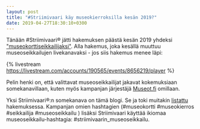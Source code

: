 ```yaml
---
layout: post
title: "#Striimivaari käy museokierroksilla kesän 2019?"
date: 2019-04-27T18:30:10+0300
---
```


Tänään #Striimivaari® jätti hakemuksen päästä kesän 2019 yhdeksi ["museokorttiseikkailijaksi"](https://museot.fi/seikkailija). Alla hakemus, joka kesällä muuttuu museoseikkailujen livekanavaksi - jos siis hakemus menee läpi:

{% livestream https://livestream.com/accounts/190565/events/8656219/player %}
<!--more--> 
Pelin henki on, että valittavat museoseikkailijat jakavat kokemuksiaan somekanavillaan, kuten myös kampanjan järjestäjä [Museot.fi](http://museot.fi) omillaan. 

Yksi Striimivaari®:n somekanava on tämä blogi. Se ja toki muitakin [listattu](https://livestream.com/Infocrea-fi/museostriimiseikkailu-2019/statuses/190478722) hakemuksessa. Kampanjan omien hashtagien (#museokortti #museokierros #seikkailija #museoseikkailu
) lisäksi Striimivaari käyttää ikiomaa museoseikkailu-hashtagia: #striimivaarin_museoseikkailu.
